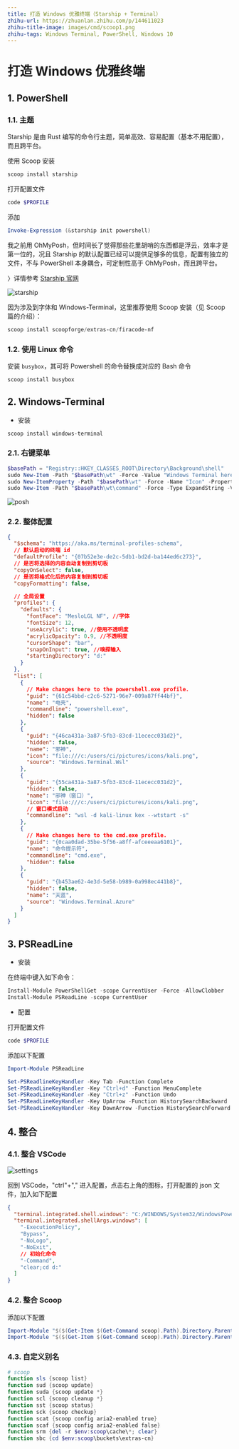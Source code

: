 ```yaml
---
title: 打造 Windows 优雅终端（Starship + Terminal）
zhihu-url: https://zhuanlan.zhihu.com/p/144611023
zhihu-title-image: images/cmd/scoop1.png
zhihu-tags: Windows Terminal, PowerShell, Windows 10
---
```


# 打造 Windows 优雅终端

## 1. PowerShell

### 1.1. 主题

Starship 是由 Rust 编写的命令行主题，简单高效、容易配置（基本不用配置），而且跨平台。

使用 Scoop 安装

```sh
scoop install starship
```

打开配置文件

```powershell
code $PROFILE
```

添加

```powershell
Invoke-Expression (&starship init powershell)
```

我之前用 OhMyPosh，但时间长了觉得那些花里胡哨的东西都是浮云，效率才是第一位的，况且 Starship 的默认配置已经可以提供足够多的信息，配置有独立的文件，不与 PowerShell 本身耦合，可定制性高于 OhMyPosh，而且跨平台。

〉详情参考 [Starship 官网](https://starship.rs/)

![starship](images/cmd/starship.png)

因为涉及到字体和 Windows-Terminal，这里推荐使用 Scoop 安装（见 Scoop 篇的介绍）：

```powershell
scoop install scoopforge/extras-cn/firacode-nf
```

### 1.2. 使用 Linux 命令

安装 `busybox`，其可将 Powershell 的命令替换成对应的 Bash 命令

```powershell
scoop install busybox
```

## 2. Windows-Terminal

- 安装

```powershell
scoop install windows-terminal
```

### 2.1. 右键菜单

```powershell
$basePath = "Registry::HKEY_CLASSES_ROOT\Directory\Background\shell"
sudo New-Item -Path "$basePath\wt" -Force -Value "Windows Terminal here"
sudo New-ItemProperty -Path "$basePath\wt" -Force -Name "Icon" -PropertyType ExpandString -Value "C:\Scoop\apps\windows-terminal\current\Images\LargeTile.scale-100.png"
sudo New-Item -Path "$basePath\wt\command" -Force -Type ExpandString -Value '"C:\Scoop\apps\windows-terminal\current\WindowsTerminal.exe" -p PowerShell -d "%V"'
```

![posh](images/cmd/posh.png)

### 2.2. 整体配置

```json
{
  "$schema": "https://aka.ms/terminal-profiles-schema",
  // 默认启动的终端 id
  "defaultProfile": "{07b52e3e-de2c-5db1-bd2d-ba144ed6c273}",
  // 是否将选择的内容自动复制到剪切板
  "copyOnSelect": false,
  // 是否将格式化后的内容复制到剪切板
  "copyFormatting": false,

  // 全局设置
  "profiles": {
    "defaults": {
      "fontFace": "MesloLGL NF", //字体
      "fontSize": 12,
      "useAcrylic": true, //使用不透明度
      "acrylicOpacity": 0.9, //不透明度
      "cursorShape": "bar",
      "snapOnInput": true, //嗅探输入
      "startingDirectory": "d:"
    }
  },
  "list": [
    {
      // Make changes here to the powershell.exe profile.
      "guid": "{61c54bbd-c2c6-5271-96e7-009a87ff44bf}",
      "name": "电壳",
      "commandline": "powershell.exe",
      "hidden": false
    },
    {
      "guid": "{46ca431a-3a87-5fb3-83cd-11ececc031d2}",
      "hidden": false,
      "name": "邪神",
      "icon": "file:///c:/users/ci/pictures/icons/kali.png",
      "source": "Windows.Terminal.Wsl"
    },
    {
      "guid": "{55ca431a-3a87-5fb3-83cd-11ececc031d2}",
      "hidden": false,
      "name": "邪神（窗口）",
      "icon": "file:///c:/users/ci/pictures/icons/kali.png",
      // 窗口模式启动
      "commandline": "wsl -d kali-linux kex --wtstart -s"
    },
    {
      // Make changes here to the cmd.exe profile.
      "guid": "{0caa0dad-35be-5f56-a8ff-afceeeaa6101}",
      "name": "命令提示符",
      "commandline": "cmd.exe",
      "hidden": false
    },
    {
      "guid": "{b453ae62-4e3d-5e58-b989-0a998ec441b8}",
      "hidden": false,
      "name": "天蓝",
      "source": "Windows.Terminal.Azure"
    }
  ]
}
```

## 3. PSReadLine

- 安装

在终端中键入如下命令：

```powershell
Install-Module PowerShellGet -scope CurrentUser -Force -AllowClobber
Install-Module PSReadLine -scope CurrentUser
```

- 配置

打开配置文件

```powershell
code $PROFILE
```

添加以下配置

```powershell
Import-Module PSReadLine

Set-PSReadlineKeyHandler -Key Tab -Function Complete
Set-PSReadLineKeyHandler -Key "Ctrl+d" -Function MenuComplete
Set-PSReadLineKeyHandler -Key "Ctrl+z" -Function Undo
Set-PSReadLineKeyHandler -Key UpArrow -Function HistorySearchBackward
Set-PSReadLineKeyHandler -Key DownArrow -Function HistorySearchForward
```

## 4. 整合

### 4.1. 整合 VSCode

![settings](images/vscode/vscode-settings.png)

回到 VSCode，"ctrl"+"," 进入配置，点击右上角的图标，打开配置的 json 文件，加入如下配置

```json
{
  "terminal.integrated.shell.windows": "C:/WINDOWS/System32/WindowsPowerShell/v1.0/powershell.exe",
  "terminal.integrated.shellArgs.windows": [
    "-ExecutionPolicy",
    "Bypass",
    "-NoLogo",
    "-NoExit",
    // 初始化命令
    "-Command",
    "clear;cd d:"
  ]
}
```

### 4.2. 整合 Scoop

添加以下配置

```powershell
Import-Module "$($(Get-Item $(Get-Command scoop).Path).Directory.Parent.FullName)\modules\scoop-completion"
Import-Module "$($(Get-Item $(Get-Command scoop).Path).Directory.Parent.FullName)\modules\scoop-completion" -ErrorAction SilentlyContinue
```

### 4.3. 自定义别名

```powershell
# scoop
function sls {scoop list}
function sud {scoop update}
function suda {scoop update *}
function scl {scoop cleanup *}
function sst {scoop status}
function sck {scoop checkup}
function scat {scoop config aria2-enabled true}
function scaf {scoop config aria2-enabled false}
function srm {del -r $env:scoop\cache\*; clear}
function sbc {cd $env:scoop\buckets\extras-cn}
```
